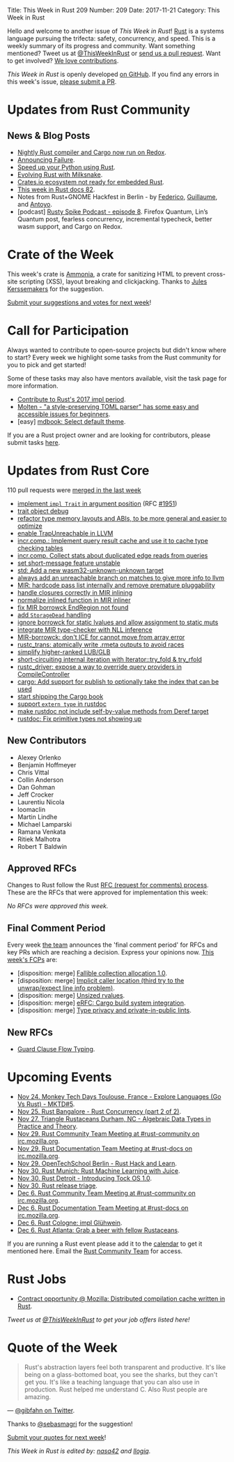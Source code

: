 Title: This Week in Rust 209
Number: 209
Date: 2017-11-21
Category: This Week in Rust

Hello and welcome to another issue of *This Week in Rust*!
[Rust](http://rust-lang.org) is a systems language pursuing the trifecta: safety, concurrency, and speed.
This is a weekly summary of its progress and community.
Want something mentioned? Tweet us at [@ThisWeekInRust](https://twitter.com/ThisWeekInRust) or [send us a pull request](https://github.com/cmr/this-week-in-rust).
Want to get involved? [We love contributions](https://github.com/rust-lang/rust/blob/master/CONTRIBUTING.md).

*This Week in Rust* is openly developed [on GitHub](https://github.com/cmr/this-week-in-rust).
If you find any errors in this week's issue, [please submit a PR](https://github.com/cmr/this-week-in-rust/pulls).

# Updates from Rust Community

## News & Blog Posts

* [Nightly Rust compiler and Cargo now run on Redox](https://www.redox-os.org/news/this-week-in-redox-32/).
* [Announcing Failure](https://boats.gitlab.io/blog/post/2017-11-16-announcing-failure/).
* [Speed up your Python using Rust](https://developers.redhat.com/blog/2017/11/16/speed-python-using-rust/).
* [Evolving Rust with Milksnake](https://blog.sentry.io/2017/11/14/evolving-our-rust-with-milksnake).
* [Crates.io ecosystem not ready for embedded Rust](https://www.tockos.org/blog/2017/crates-are-not-safe/).
* [This week in Rust docs 82](https://guillaumegomez.github.io/this-week-in-rust-docs/blog/this-week-in-rust-docs-82).
* Notes from Rust+GNOME Hackfest in Berlin - by [Federico](https://people.gnome.org/~federico/blog/rust-gnome-hackfest-berlin.html), [Guillaume](https://blog.guillaume-gomez.fr/articles/2017-11-18+Rust%2BGNOME+Hackfest+in+Berlin), and [Antoyo](http://antoyo.ml/rust-gnome-hackfest-november).
* [podcast] [Rusty Spike Podcast - episode 8](https://rusty-spike.blubrry.net/2017/11/16/episode-8-nov-15-2017/). Firefox Quantum, Lin’s Quantum post, fearless concurrency, incremental typecheck, better wasm support, and Cargo on Redox.

# Crate of the Week

This week's crate is [Ammonia](https://crates.io/crates/ammonia), a crate for sanitizing HTML to prevent cross-site scripting (XSS), layout breaking and clickjacking.
Thanks to [Jules Kerssemakers](https://users.rust-lang.org/u/juleskers) for the suggestion.

[Submit your suggestions and votes for next week][submit_crate]!

[submit_crate]: https://users.rust-lang.org/t/crate-of-the-week/2704

# Call for Participation

Always wanted to contribute to open-source projects but didn't know where to start?
Every week we highlight some tasks from the Rust community for you to pick and get started!

Some of these tasks may also have mentors available, visit the task page for more information.

* [Contribute to Rust's 2017 impl period](https://www.rustaceans.org/findwork/impl).
* [Molten - "a style-preserving TOML parser" has some easy and accessible issues for beginners](https://github.com/LeopoldArkham/Molten/issues).
* [easy] [mdbook: Select default theme](https://github.com/rust-lang-nursery/mdBook/issues/95).

If you are a Rust project owner and are looking for contributors, please submit tasks [here][guidelines].

[guidelines]: https://users.rust-lang.org/t/twir-call-for-participation/4821

# Updates from Rust Core

110 pull requests were [merged in the last week][merged]

[merged]: https://github.com/search?q=is%3Apr+org%3Arust-lang+is%3Amerged+merged%3A2017-11-13..2017-11-20

* [implement `impl Trait` in argument position](https://github.com/rust-lang/rust/pull/45918) (RFC [#1951](https://rust-lang.github.io/rfcs/1951-expand-impl-trait.html))
* [trait object debug](https://github.com/rust-lang/rust/pull/45897)
* [refactor type memory layouts and ABIs, to be more general and easier to optimize](https://github.com/rust-lang/rust/pull/45225)
* [enable TrapUnreachable in LLVM](https://github.com/rust-lang/rust/pull/45920)
* [incr.comp.: Implement query result cache and use it to cache type checking tables](https://github.com/rust-lang/rust/pull/46004)
* [incr.comp. Collect stats about duplicated edge reads from queries](https://github.com/rust-lang/rust/pull/46068)
* [set short-message feature unstable](https://github.com/rust-lang/rust/pull/46005)
* [std: Add a new wasm32-unknown-unknown target](https://github.com/rust-lang/rust/pull/45905)
* [always add an unreachable branch on matches to give more info to llvm](https://github.com/rust-lang/rust/pull/45821)
* [MIR: hardcode pass list internally and remove premature pluggability](https://github.com/rust-lang/rust/pull/45916)
* [handle closures correctly in MIR inlining](https://github.com/rust-lang/rust/pull/45913)
* [normalize inlined function in MIR inliner](https://github.com/rust-lang/rust/pull/45909)
* [fix MIR borrowck EndRegion not found](https://github.com/rust-lang/rust/pull/45922)
* [add `StorageDead` handling](https://github.com/rust-lang/rust/pull/45936)
* [ignore borrowck for static lvalues and allow assignment to static muts](https://github.com/rust-lang/rust/pull/46032)
* [integrate MIR type-checker with NLL inference](https://github.com/rust-lang/rust/pull/45825)
* [MIR-borrowck: don't ICE for cannot move from array error](https://github.com/rust-lang/rust/pull/45967)
* [rustc_trans: atomically write .rmeta outputs to avoid races](https://github.com/rust-lang/rust/pull/45899)
* [simplify higher-ranked LUB/GLB](https://github.com/rust-lang/rust/pull/45853)
* [short-circuiting internal iteration with Iterator::try_fold & try_rfold](https://github.com/rust-lang/rust/pull/45595)
* [rustc_driver: expose a way to override query providers in CompileController](https://github.com/rust-lang/rust/pull/45944)
* [cargo: Add support for publish to optionally take the index that can be used](https://github.com/rust-lang/cargo/pull/4568)
* [start shipping the Cargo book](https://github.com/rust-lang/rust/pull/45692)
* [support `extern type` in rustdoc](https://github.com/rust-lang/rust/pull/46000)
* [make rustdoc not include self-by-value methods from Deref target](https://github.com/rust-lang/rust/pull/45645)
* [rustdoc: Fix primitive types not showing up](https://github.com/rust-lang/rust/pull/46066)

## New Contributors

* Alexey Orlenko
* Benjamin Hoffmeyer
* Chris Vittal
* Collin Anderson
* Dan Gohman
* Jeff Crocker
* Laurentiu Nicola
* loomaclin
* Martin Lindhe
* Michael Lamparski
* Ramana Venkata
* Ritiek Malhotra
* Robert T Baldwin

## Approved RFCs

Changes to Rust follow the Rust [RFC (request for comments)
process](https://github.com/rust-lang/rfcs#rust-rfcs). These
are the RFCs that were approved for implementation this week:

*No RFCs were approved this week.*

## Final Comment Period

Every week [the team](https://www.rust-lang.org/team.html) announces the
'final comment period' for RFCs and key PRs which are reaching a
decision. Express your opinions now. [This week's FCPs][fcp] are:

[fcp]: https://github.com/rust-lang/rfcs/labels/final-comment-period

* [disposition: merge] [Fallible collection allocation 1.0](https://github.com/rust-lang/rfcs/pull/2116).
* [disposition: merge] [Implicit caller location (third try to the unwrap/expect line info problem)](https://github.com/rust-lang/rfcs/pull/2091).
* [disposition: merge] [Unsized rvalues](https://github.com/rust-lang/rfcs/pull/1909).
* [disposition: merge] [eRFC: Cargo build system integration](https://github.com/rust-lang/rfcs/pull/2136).
* [disposition: merge] [Type privacy and private-in-public lints](https://github.com/rust-lang/rfcs/pull/2145).

## New RFCs

* [Guard Clause Flow Typing](https://github.com/rust-lang/rfcs/pull/2221).

# Upcoming Events

* [Nov 24. Monkey Tech Days Toulouse, France - Explore Languages (Go Vs Rust) - MKTD#5](https://www.meetup.com/Monkey-Tech-Days/events/237545492/).
* [Nov 25. Rust Bangalore - Rust Concurrency (part 2 of 2)](https://www.meetup.com/rustox/events/244782966/).
* [Nov 27. Triangle Rustaceans Durham, NC - Algebraic Data Types in Practice and Theory](https://www.meetup.com/triangle-rustaceans/events/kkjnpnywpbkc).
* [Nov 29. Rust Community Team Meeting at #rust-community on irc.mozilla.org](https://chat.mibbit.com/?server=irc.mozilla.org&channel=%23rust-community).
* [Nov 29. Rust Documentation Team Meeting at #rust-docs on irc.mozilla.org](https://chat.mibbit.com/?server=irc.mozilla.org&channel=%23rust-docs).
* [Nov 29. OpenTechSchool Berlin - Rust Hack and Learn](https://www.meetup.com/opentechschool-berlin/events/krnczlywpbmc).
* [Nov 30. Rust Munich: Rust Machine Learning with Juice](https://www.meetup.com/rust-munich/events/244580709/).
* [Nov 30. Rust Detroit - Introducing Tock OS 1.0](https://www.meetup.com/rust-detroit/events/244855856/).
* [Nov 30. Rust release triage](https://internals.rust-lang.org/t/release-cycle-triage-proposal/3544).
* [Dec  6. Rust Community Team Meeting at #rust-community on irc.mozilla.org](https://chat.mibbit.com/?server=irc.mozilla.org&channel=%23rust-community).
* [Dec  6. Rust Documentation Team Meeting at #rust-docs on irc.mozilla.org](https://chat.mibbit.com/?server=irc.mozilla.org&channel=%23rust-docs).
* [Dec  6. Rust Cologne: impl Glühwein](https://www.meetup.com/RustCologne/events/244487721/).
* [Dec  6. Rust Atlanta: Grab a beer with fellow Rustaceans](https://www.meetup.com/Rust-ATL/events/rhvgrmywqbjb/).

If you are running a Rust event please add it to the [calendar] to get
it mentioned here. Email the [Rust Community Team][community] for access.

[calendar]: https://www.google.com/calendar/embed?src=apd9vmbc22egenmtu5l6c5jbfc%40group.calendar.google.com
[community]: mailto:community-team@rust-lang.org

# Rust Jobs

* [Contract opportunity @ Mozilla: Distributed compilation cache written in Rust](https://users.rust-lang.org/t/contract-opportunity-mozilla-distributed-compilation-cache-written-in-rust/13898).

*Tweet us at [@ThisWeekInRust](https://twitter.com/ThisWeekInRust) to get your job offers listed here!*

# Quote of the Week

> Rust's abstraction layers feel both transparent and productive. It's like being on a glass-bottomed boat, you see the sharks, but they can't get you.
> It's like a teaching language that you can also use in production. Rust helped me understand C.
> Also Rust people are amazing.

— [@gibfahn on Twitter](https://twitter.com/gibfahn/status/931187143686393863).

Thanks to [@sebasmagri](https://twitter.com/sebasmagri/status/931246295439650816) for the suggestion!

[Submit your quotes for next week][submit]!

[submit]: http://users.rust-lang.org/t/twir-quote-of-the-week/328

*This Week in Rust is edited by: [nasa42](https://github.com/nasa42) and [llogiq](https://github.com/llogiq).*
